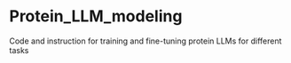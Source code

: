 # Protein_LLM_modeling
Code and instruction for training and fine-tuning protein LLMs for different tasks
